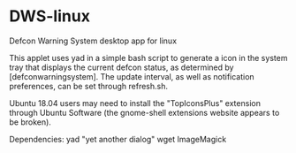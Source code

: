 # DWS-linux
Defcon Warning System desktop app for linux

This applet uses yad in a simple bash script to generate a icon in the system tray that displays the current defcon status, as determined by [defconwarningsystem]. The update interval, as well as notification preferences, can be set through refresh.sh.

Ubuntu 18.04 users may need to install the "TopIconsPlus" extension through Ubuntu Software (the gnome-shell extensions website appears to be broken).  

Dependencies:
yad "yet another dialog"
wget
ImageMagick

